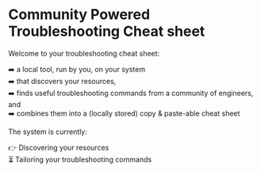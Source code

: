 # Community Powered Troubleshooting Cheat sheet

Welcome to your troubleshooting cheat sheet:

  ➡️ a local tool, run by you, on your system  
  ➡️ that discovers your resources,  
  ➡️ finds useful troubleshooting commands from a community of engineers, and  
  ➡️ combines them into a (locally stored) copy & paste-able cheat sheet


The system is currently:  

  👉 Discovering your resources  
  ⏳ Tailoring your troubleshooting commands  
